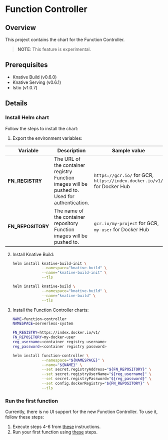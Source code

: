 # Function Controller

## Overview

This project contains the chart for the Function Controller.

>**NOTE**: This feature is experimental.

## Prerequisites

- Knative Build (v0.6.0)
- Knative Serving (v0.6.1)
- Istio (v1.0.7)

## Details

### Install Helm chart
Follow the steps to install the chart:

1. Export the environment variables:

| Variable        | Description | Sample value | 
| --------------- | ----------- | --------|
| **FN_REGISTRY**   | The URL of the container registry Function images will be pushed to. Used for authentication.  | `https://gcr.io/` for GCR, `https://index.docker.io/v1/` for Docker Hub|
| **FN_REPOSITORY** | The name of the container repository Function images will be pushed to. | `gcr.io/my-project` for GCR, `my-user` for Docker Hub |

2. Install Knative Build:
    ```bash
    helm install knative-build-init \
                 --namespace="knative-build" \
                 --name="knative-build-init" \
                 --tls
    
    helm install knative-build \
                 --namespace="knative-build" \
                 --name="knative-build" \
                 --tls
    ```
3. Install the Function Controller charts:
    ```bash
    NAME=function-controller
    NAMESPACE=serverless-system
    
    FN_REGISTRY=https://index.docker.io/v1/
    FN_REPOSITORY=my-docker-user
    reg_username=<container registry username>
    reg_password=<container registry password>
    
    helm install function-controller \
                 --namespace="${NAMESPACE}" \
                 --name="${NAME}" \
                 --set secret.registryAddress="${FN_REPOSITORY}" \
                 --set secret.registryUserName="${reg_username}" \
                 --set secret.registryPassword="${reg_password}" \
                 --set config.dockerRegistry="${FN_REPOSITORY}" \
                 --tls
    ```
### Run the first function

Currently, there is no UI support for the new Function Controller. To use it, follow these steps:
1. Execute steps 4-6 from [these](https://github.com/kyma-project/kyma/blob/master/components/function-controller/README.md#installation) instructions.
2. Run your first function using [these](https://github.com/kyma-project/kyma/blob/master/components/function-controller/README.md#create-a-sample-hello-world-function) steps.

